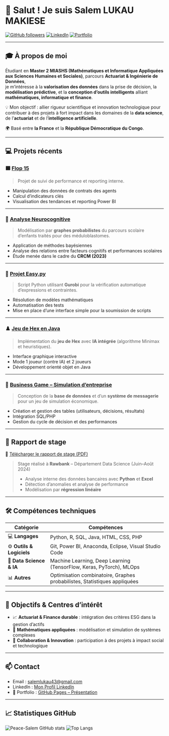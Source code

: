 # 👋 Salut ! Je suis **Salem LUKAU MAKIESE**

[![GitHub followers](https://img.shields.io/github/followers/Peace-Salem?label=Follow&style=social)](https://github.com/Peace-Salem)
[![LinkedIn](https://img.shields.io/badge/LinkedIn-Connect-blue?logo=linkedin)](https://www.linkedin.com/in/salem-lukau-makiese-3469251b8/)
[![Portfolio](https://img.shields.io/badge/Portfolio-GitHub%20Pages-1e90ff?logo=github)](https://peace-salem.github.io/presentation-salem/)

---

## 🎓 À propos de moi

Étudiant en **Master 2 MIASHS (Mathématiques et Informatique Appliquées aux Sciences Humaines et Sociales)**, parcours **Actuariat & Ingénierie de Données**,  
je m’intéresse à la **valorisation des données** dans la prise de décision, la **modélisation prédictive**, et la **conception d’outils intelligents** alliant **mathématiques, informatique et finance**.

💡 Mon objectif : allier rigueur scientifique et innovation technologique pour contribuer à des projets à fort impact dans les domaines de la **data science**, de l’**actuariat** et de l’**intelligence artificielle**.

🌍 Basé entre **la France** et la **République Démocratique du Congo**.

---

## 💻 Projets récents

### 🟦 [Flop 15](https://github.com/Peace-Salem/flop15)
> Projet de suivi de performance et reporting interne.  
- Manipulation des données de contrats des agents  
- Calcul d’indicateurs clés  
- Visualisation des tendances et reporting Power BI  

---

### 🧠 [Analyse Neurocognitive](https://github.com/Peace-Salem/neurocognitive-graph)
> Modélisation par **graphes probabilistes** du parcours scolaire d’enfants traités pour des méduloblastomes.  
- Application de méthodes bayésiennes  
- Analyse des relations entre facteurs cognitifs et performances scolaires  
- Étude menée dans le cadre du **CRCM (2023)**  

---

### 🐍 [Projet Easy.py](https://github.com/Peace-Salem/soumission-python)
> Script Python utilisant **Gurobi** pour la vérification automatique d’expressions et contraintes.  
- Résolution de modèles mathématiques  
- Automatisation des tests  
- Mise en place d’une interface simple pour la soumission de scripts  

---

### ♟️ [Jeu de Hex en Java](https://github.com/Peace-Salem/hex-game)
> Implémentation du **jeu de Hex** avec **IA intégrée** (algorithme Minimax et heuristiques).  
- Interface graphique interactive  
- Mode 1 joueur (contre IA) et 2 joueurs  
- Développement orienté objet en Java  

---

### 💬 [Business Game – Simulation d’entreprise](https://github.com/Peace-Salem/business-game)
> Conception de la **base de données** et d’un **système de messagerie** pour un jeu de simulation économique.  
- Création et gestion des tables (utilisateurs, décisions, résultats)  
- Intégration SQL/PHP  
- Gestion du cycle de décision et des performances  

---

## 📘 Rapport de stage

📄 [Télécharger le rapport de stage (PDF)](./rapport_de_stage_Salem_Lukau.pdf)

> Stage réalisé à **Rawbank** – Département Data Science (Juin–Août 2024)  
> - Analyse interne des données bancaires avec **Python** et **Excel**  
> - Détection d’anomalies et analyse de performance  
> - Modélisation par **régression linéaire**  

---

## 🛠️ Compétences techniques

| Catégorie | Compétences |
|------------|-------------|
| 💻 **Langages** | Python, R, SQL, Java, HTML, CSS, PHP |
| ⚙️ **Outils & Logiciels** | Git, Power BI, Anaconda, Eclipse, Visual Studio Code |
| 🤖 **Data Science & IA** | Machine Learning, Deep Learning (TensorFlow, Keras, PyTorch), MLOps |
| 📊 **Autres** | Optimisation combinatoire, Graphes probabilistes, Statistiques appliquées |

---

## 🎯 Objectifs & Centres d’intérêt
- 📈 **Actuariat & Finance durable** : intégration des critères ESG dans la gestion d’actifs  
- 🧮 **Mathématiques appliquées** : modélisation et simulation de systèmes complexes  
- 🤝 **Collaboration & Innovation** : participation à des projets à impact social et technologique  

---

## 📫 Contact
- Email : [salemlukau43@gmail.com](mailto:salemlukau43@gmail.com)  
- LinkedIn : [Mon Profil LinkedIn](https://www.linkedin.com/in/salem-lukau-makiese-3469251b8/)  
- 🧠 Portfolio : [GitHub Pages – Présentation](https://peace-salem.github.io/presentation-salem/)


---

## 📈 Statistiques GitHub

![Peace-Salem GitHub stats](https://github-readme-stats.vercel.app/api?username=Peace-Salem&show_icons=true&theme=radical)
![Top Langs](https://github-readme-stats.vercel.app/api/top-langs/?username=Peace-Salem&layout=compact&theme=radical)
